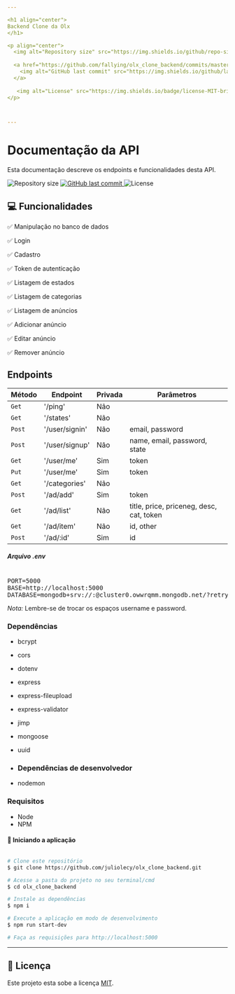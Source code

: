 ```yaml
---

<h1 align="center"> 
Backend Clone da Olx
</h1>

<p align="center">
  <img alt="Repository size" src="https://img.shields.io/github/repo-size/juliolecy/olx_clone_backend">
  
  <a href="https://github.com/fallying/olx_clone_backend/commits/master">
    <img alt="GitHub last commit" src="https://img.shields.io/github/last-commit/juliolecy/olx_clone_backend">
  </a>
    
   <img alt="License" src="https://img.shields.io/badge/license-MIT-brightgreen">
</p>



--- 
```


# Documentação da API

Esta documentação descreve os endpoints e funcionalidades desta API.

<p >
  <img alt="Repository size" src="https://img.shields.io/github/repo-size/juliolecy/olx_clone_backend">
  
  <a href="https://github.com/fallying/pokedex/commits/master">
    <img alt="GitHub last commit" src="https://img.shields.io/github/last-commit/juliolecy/olx_clone_backend">
  </a>
    
   <img alt="License" src="https://img.shields.io/badge/license-MIT-brightgreen">
</p>

## 💻 Funcionalidades
<div >
<p>✅ Manipulação no banco de dados</p>
<p>✅ Login</p>
<p>✅ Cadastro</p>
<p>✅ Token de autenticação</p>
<p>✅ Listagem de estados</p>
<p>✅ Listagem de categorias</p>
<p>✅ Listagem de anúncios</p>
<p>✅ Adicionar anúncio</p>
<p>✅ Editar anúncio</p>
<p>✅ Remover anúncio</p>
 </div>


## Endpoints

|   Método    | Endpoint   | Privada             | Parâmetros         |
|-------------|--------|-----------------------|-----------------------|
| `Get`      | '/ping' | Não       |               |
| `Get`      | '/states' | Não       |   |
| `Post`      | '/user/signin' | Não       | email, password |
| `Post`      | '/user/signup' | Não       |  name, email, password, state |
| `Get`      | '/user/me' | Sim       | token  |
| `Put`      | '/user/me' | Sim       | token|
| `Get`      | '/categories' | Não       |  |
| `Post`      | '/ad/add' | Sim       | token |
| `Get`      | '/ad/list' | Não       |title, price, priceneg, desc, cat, token  |
| `Get`      | '/ad/item' | Não       | id, other |
| `Post`      | '/ad/:id' | Sim       | id |


##### Arquivo .env

<pre>
  
PORT=5000
BASE=http://localhost:5000
DATABASE=mongodb+srv://<username>:<password>@cluster0.owwrqmm.mongodb.net/?retryWrites=true&w=majority
</pre>

*Nota:* Lembre-se de trocar os espaços username e password.

### Dependências

* bcrypt
* cors
* dotenv
* express
* express-fileupload
* express-validator
* jimp
* mongoose
* uuid

* ### Dependências de desenvolvedor

* nodemon



### Requisitos

* Node
* NPM

#### 🧭 Iniciando a aplicação

```bash

# Clone este repositório
$ git clone https://github.com/juliolecy/olx_clone_backend.git

# Acesse a pasta do projeto no seu terminal/cmd
$ cd olx_clone_backend

# Instale as dependências
$ npm i

# Execute a aplicação em modo de desenvolvimento
$ npm run start-dev

# Faça as requisições para http://localhost:5000

```

---

## 📝 Licença

Este projeto esta sobe a licença [MIT](./LICENSE).



